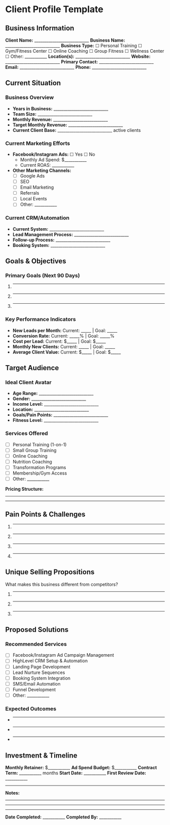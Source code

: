 # Client Profile Template

## Business Information

**Client Name:** ___________________________
**Business Name:** ___________________________
**Business Type:** ☐ Personal Training ☐ Gym/Fitness Center ☐ Online Coaching ☐ Group Fitness ☐ Wellness Center ☐ Other: ___________
**Location(s):** ___________________________
**Website:** ___________________________
**Primary Contact:** ___________________________
**Email:** ___________________________
**Phone:** ___________________________

## Current Situation

### Business Overview
- **Years in Business:** ___________________________
- **Team Size:** ___________________________
- **Monthly Revenue:** ___________________________
- **Target Monthly Revenue:** ___________________________
- **Current Client Base:** ___________________________ active clients

### Current Marketing Efforts
- **Facebook/Instagram Ads:** ☐ Yes ☐ No
  - Monthly Ad Spend: $___________
  - Current ROAS: ___________
- **Other Marketing Channels:**
  - ☐ Google Ads
  - ☐ SEO
  - ☐ Email Marketing
  - ☐ Referrals
  - ☐ Local Events
  - ☐ Other: ___________

### Current CRM/Automation
- **Current System:** ___________________________
- **Lead Management Process:** ___________________________
- **Follow-up Process:** ___________________________
- **Booking System:** ___________________________

## Goals & Objectives

### Primary Goals (Next 90 Days)
1. ___________________________
2. ___________________________
3. ___________________________

### Key Performance Indicators
- **New Leads per Month:** Current: _____ | Goal: _____
- **Conversion Rate:** Current: _____% | Goal: _____%
- **Cost per Lead:** Current: $_____ | Goal: $_____
- **Monthly New Clients:** Current: _____ | Goal: _____
- **Average Client Value:** Current: $_____ | Goal: $_____

## Target Audience

### Ideal Client Avatar
- **Age Range:** ___________________________
- **Gender:** ___________________________
- **Income Level:** ___________________________
- **Location:** ___________________________
- **Goals/Pain Points:** ___________________________
- **Fitness Level:** ___________________________

### Services Offered
- ☐ Personal Training (1-on-1)
- ☐ Small Group Training
- ☐ Online Coaching
- ☐ Nutrition Coaching
- ☐ Transformation Programs
- ☐ Membership/Gym Access
- ☐ Other: ___________

**Pricing Structure:**
___________________________
___________________________

## Pain Points & Challenges

1. ___________________________
2. ___________________________
3. ___________________________
4. ___________________________

## Unique Selling Propositions

What makes this business different from competitors?
1. ___________________________
2. ___________________________
3. ___________________________

## Proposed Solutions

### Recommended Services
- ☐ Facebook/Instagram Ad Campaign Management
- ☐ HighLevel CRM Setup & Automation
- ☐ Landing Page Development
- ☐ Lead Nurture Sequences
- ☐ Booking System Integration
- ☐ SMS/Email Automation
- ☐ Funnel Development
- ☐ Other: ___________

### Expected Outcomes
- ___________________________
- ___________________________
- ___________________________

## Investment & Timeline

**Monthly Retainer:** $___________
**Ad Spend Budget:** $___________
**Contract Term:** ___________ months
**Start Date:** ___________
**First Review Date:** ___________

---

**Notes:**
___________________________
___________________________
___________________________

**Date Completed:** ___________
**Completed By:** ___________
